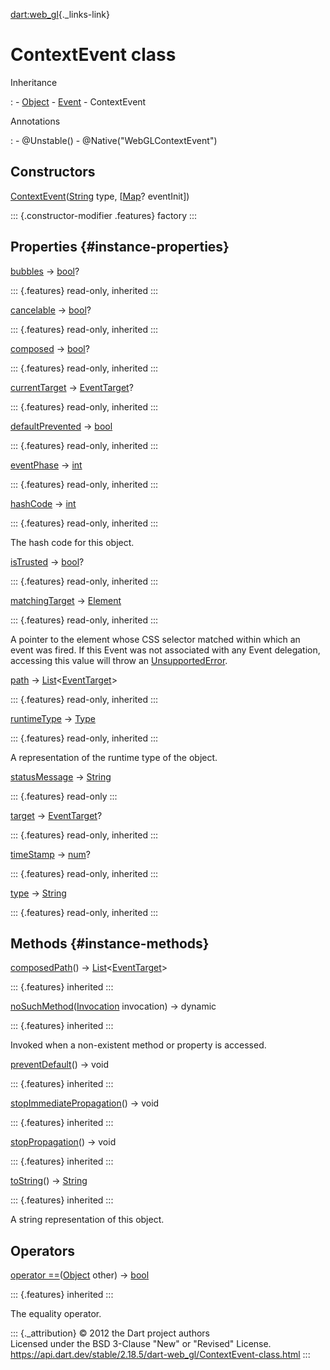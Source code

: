 [dart:web\_gl](../dart-web_gl/dart-web_gl-library){._links-link}

ContextEvent class
==================

Inheritance

:   -   [Object](../dart-core/object-class)
    -   [Event](../dart-html/event-class)
    -   ContextEvent

Annotations

:   -   \@Unstable()
    -   \@Native(\"WebGLContextEvent\")

Constructors
------------

[ContextEvent](contextevent/contextevent)([String](../dart-core/string-class)
type, \[[Map](../dart-core/map-class)? eventInit\])

::: {.constructor-modifier .features}
factory
:::

Properties {#instance-properties}
----------

[bubbles](../dart-html/event/bubbles) → [bool](../dart-core/bool-class)?

::: {.features}
read-only, inherited
:::

[cancelable](../dart-html/event/cancelable) →
[bool](../dart-core/bool-class)?

::: {.features}
read-only, inherited
:::

[composed](../dart-html/event/composed) →
[bool](../dart-core/bool-class)?

::: {.features}
read-only, inherited
:::

[currentTarget](../dart-html/event/currenttarget) →
[EventTarget](../dart-html/eventtarget-class)?

::: {.features}
read-only, inherited
:::

[defaultPrevented](../dart-html/event/defaultprevented) →
[bool](../dart-core/bool-class)

::: {.features}
read-only, inherited
:::

[eventPhase](../dart-html/event/eventphase) →
[int](../dart-core/int-class)

::: {.features}
read-only, inherited
:::

[hashCode](../dart-core/object/hashcode) → [int](../dart-core/int-class)

::: {.features}
read-only, inherited
:::

The hash code for this object.

[isTrusted](../dart-html/event/istrusted) →
[bool](../dart-core/bool-class)?

::: {.features}
read-only, inherited
:::

[matchingTarget](../dart-html/event/matchingtarget) →
[Element](../dart-html/element-class)

::: {.features}
read-only, inherited
:::

A pointer to the element whose CSS selector matched within which an
event was fired. If this Event was not associated with any Event
delegation, accessing this value will throw an
[UnsupportedError](../dart-core/unsupportederror-class).

[path](../dart-html/event/path) →
[List](../dart-core/list-class)\<[EventTarget](../dart-html/eventtarget-class)\>

::: {.features}
read-only, inherited
:::

[runtimeType](../dart-core/object/runtimetype) →
[Type](../dart-core/type-class)

::: {.features}
read-only, inherited
:::

A representation of the runtime type of the object.

[statusMessage](contextevent/statusmessage) →
[String](../dart-core/string-class)

::: {.features}
read-only
:::

[target](../dart-html/event/target) →
[EventTarget](../dart-html/eventtarget-class)?

::: {.features}
read-only, inherited
:::

[timeStamp](../dart-html/event/timestamp) →
[num](../dart-core/num-class)?

::: {.features}
read-only, inherited
:::

[type](../dart-html/event/type) → [String](../dart-core/string-class)

::: {.features}
read-only, inherited
:::

Methods {#instance-methods}
-------

[composedPath](../dart-html/event/composedpath)() →
[List](../dart-core/list-class)\<[EventTarget](../dart-html/eventtarget-class)\>

::: {.features}
inherited
:::

[noSuchMethod](../dart-core/object/nosuchmethod)([Invocation](../dart-core/invocation-class)
invocation) → dynamic

::: {.features}
inherited
:::

Invoked when a non-existent method or property is accessed.

[preventDefault](../dart-html/event/preventdefault)() → void

::: {.features}
inherited
:::

[stopImmediatePropagation](../dart-html/event/stopimmediatepropagation)()
→ void

::: {.features}
inherited
:::

[stopPropagation](../dart-html/event/stoppropagation)() → void

::: {.features}
inherited
:::

[toString](../dart-core/object/tostring)() →
[String](../dart-core/string-class)

::: {.features}
inherited
:::

A string representation of this object.

Operators
---------

[operator
==](../dart-core/object/operator_equals)([Object](../dart-core/object-class)
other) → [bool](../dart-core/bool-class)

::: {.features}
inherited
:::

The equality operator.

::: {._attribution}
© 2012 the Dart project authors\
Licensed under the BSD 3-Clause \"New\" or \"Revised\" License.\
<https://api.dart.dev/stable/2.18.5/dart-web_gl/ContextEvent-class.html>
:::

